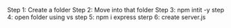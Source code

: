 
Step 1: Create a folder
Step 2: Move into that folder
Step 3: npm intit -y
step 4: open folder using vs
step 5: npm i express
sterp 6: create server.js